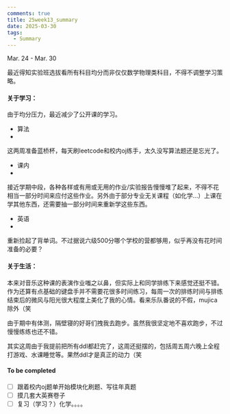 ```yaml
---
comments: true
title: 25week13_summary
date: 2025-03-30
tags:
  - Summary
---
```


Mar. 24 - Mar. 30

最近得知实验班选拔看所有科目均分而非仅仅数学物理类科目，不得不调整学习策略。

#### 关于学习：
由于均分压力，最近减少了公开课的学习。

- 算法
- 
这两周准备蓝桥杯，每天刷leetcode和校内oj练手，太久没写算法题还是忘光了。

- 课内
- 
接近学期中段，各种各样或有用或无用的作业/实验报告慢慢堆了起来，不得不花相当一部分时间来应付这些作业。另外由于部分专业无关课程（如化学…）上课在学其他东西，还需要抽一部分时间来重新学这些东西。

- 英语
- 
重新捡起了背单词。不过据说六级500分哪个学校的营都够用，似乎再没有花时间准备的必要？

#### 关于生活：
本来对音乐这种课的表演作业嗤之以鼻，但实际上和同学排练下来感觉还挺不错。作为还算有点基础的键盘手并不需要花很多时间练习，每周一次的排练时间与排练结束后的微风与阳光很大程度上美化了我的心情。看来乐队番说的不假，mujica除外（笑

由于期中有体测，隔壁寝的好哥们拽我去跑步。虽然我很坚定地不喜欢跑步，不过慢慢练练也还不错。

其实这周由于我提前把所有ddl都赶完了，这周还挺摆的，包括周五周六晚上全程打游戏、水课睡觉等。果然ddl才是真正的动力（笑

#### To be completed
- [ ] 跟着校内oj题单开始模块化刷题、写往年真题
- [ ] 摸几套大英赛卷子
- [ ] 复习（学习？）化学。。。。